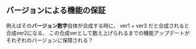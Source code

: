 

## バージョンによる機能の保証

例えばその**バージョン数字**自体が合成する時に、
ver1 + ver3
だと合成されると　合成ver2になる、
この合成verとして数え上げられるまでの機能アップデートがそれぞれのバージョンに保障される？